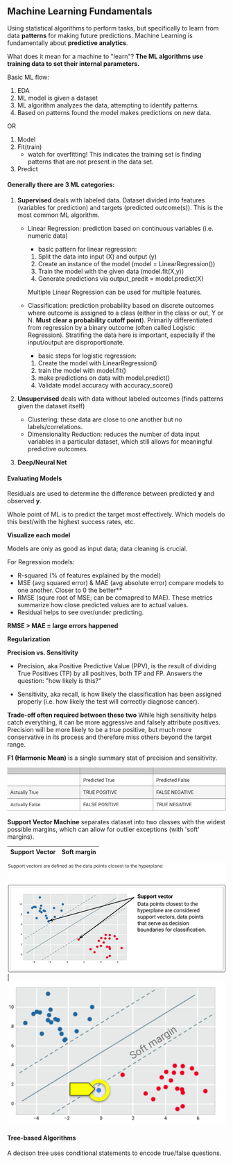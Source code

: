 ## Machine Learning Fundamentals
Using statistical algorithms to perform tasks, but specifically to learn from data **patterns** for making future predictions. Machine Learning is fundamentally about **predictive analytics**.

What does it mean for a machine to "learn"? **The ML algorithms use training data to set their internal parameters.**

Basic ML flow:
1. EDA
2. ML model is given a dataset
3. ML algorithm analyzes the data, attempting to identify patterns.
4. Based on patterns found the model makes predictions on new data.

OR

1. Model
2. Fit(train)
    - watch for overfitting! This indicates the training set is finding patterns that are not present in the data set.
3. Predict

#### Generally there are 3 ML categories:

1. **Supervised** deals with labeled data. Dataset divided into features (variables for prediction) and targets (predicted outcome(s)). This is the most common ML algorithm.
    - Linear Regression: prediction based on continuous variables (i.e. numeric data)

        - basic pattern for linear regression:
        1. Split the data into input (X) and output (y)
        2. Create an instance of the model (model = LinearRegression())
        3. Train the model with the given data (model.fit(X,y))
        4. Generate predictions via output_predit = model.predict(X)

        Multiple Linear Regression can be used for multiple features.

    - Classification: prediction probability based on discrete outcomes where outcome is assigned to a class (either in the class or out, Y or N. **Must clear a probability cutoff point**). Primarily differentiated from regression by a binary outcome (often called Logistic Regression). Stratifing the data here is important, especially if the input/output are disproportionate.

        - basic steps for logistic regression:
        1. Create the model with LinearRegression()
        2. train the model with model.fit()
        3. make predictions on data with model.predict()
        4. Validate model accuracy with accuracy_score()

2. **Unsupervised** deals with data without labeled outcomes (finds patterns given the dataset itself)
    - Clustering: these data are close to one another but no labels/correlations. 
    - Dimensionality Reduction: reduces the number of data input variables in a particular dataset, which still allows for meaningful predictive outcomes.
3. **Deep/Neural Net** 


#### Evaluating Models
Residuals are used to determine the difference between predicted **y** and observed **y**.

Whole point of ML is to predict the target most effectively. Which models do this best/with the highest success rates, etc.

**Visualize each model**

Models are only as good as input data; data cleaning is crucial.

For Regression models: 
- R-squared (% of features explained by the model)
- MSE (avg squared error) & MAE (avg absolute error) compare models to one another. Closer to 0 the better**
- RMSE (squre root of MSE; can be comapred to MAE). These metrics summarize how close predicted values are to actual values.
- Residual helps to see over/under predicting.

**RMSE > MAE = large errors happened**

**Regularization**

**Precision vs. Sensitivity**
- Precision, aka Positive Predictive Value (PPV), is the result of dividing True Positives (TP) by all positives, both TP and FP. Answers the question: "how likely is this?"

- Sensitivity, aka recall, is how likely the classification has been assigned properly (i.e. how likely the test will correctly diagnose cancer).

**Trade-off often required between these two**
While high sensitivity helps catch everything, it can be more aggressive and falsely attribute positives. Precision will be more likely to be a true positive, but much more conservative in its process and therefore miss others beyond the target range.

**F1 (Harmonic Mean)** is a single summary stat of precision and sensitivity.

![classification_perf](https://github.com/conorwhanson/coding_reference/blob/main/Machine_Learning/Classification_perf_assesment.png)

**Support Vector Machine** separates dataset into two classes with the widest possible margins, which can allow for outlier exceptions (with 'soft' margins).

Support Vector| Soft margin
-------------|---------------
![SVM](https://github.com/conorwhanson/coding_reference/blob/main/Machine_Learning/support_vector.png)
| ![soft_margins](https://github.com/conorwhanson/coding_reference/blob/main/Machine_Learning/soft_margin_SVM.png)



#### Tree-based Algorithms
A decison tree uses conditional statements to encode true/false questions.